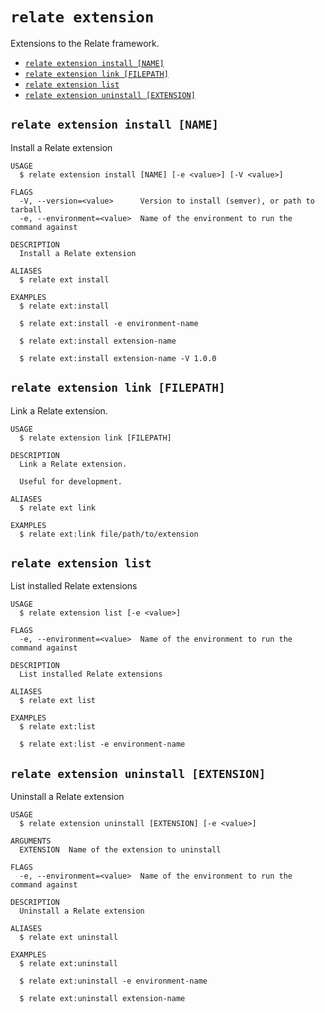 `relate extension`
==================

Extensions to the Relate framework.

* [`relate extension install [NAME]`](#relate-extension-install-name)
* [`relate extension link [FILEPATH]`](#relate-extension-link-filepath)
* [`relate extension list`](#relate-extension-list)
* [`relate extension uninstall [EXTENSION]`](#relate-extension-uninstall-extension)

## `relate extension install [NAME]`

Install a Relate extension

```
USAGE
  $ relate extension install [NAME] [-e <value>] [-V <value>]

FLAGS
  -V, --version=<value>      Version to install (semver), or path to tarball
  -e, --environment=<value>  Name of the environment to run the command against

DESCRIPTION
  Install a Relate extension

ALIASES
  $ relate ext install

EXAMPLES
  $ relate ext:install

  $ relate ext:install -e environment-name

  $ relate ext:install extension-name

  $ relate ext:install extension-name -V 1.0.0
```

## `relate extension link [FILEPATH]`

Link a Relate extension.

```
USAGE
  $ relate extension link [FILEPATH]

DESCRIPTION
  Link a Relate extension.

  Useful for development.

ALIASES
  $ relate ext link

EXAMPLES
  $ relate ext:link file/path/to/extension
```

## `relate extension list`

List installed Relate extensions

```
USAGE
  $ relate extension list [-e <value>]

FLAGS
  -e, --environment=<value>  Name of the environment to run the command against

DESCRIPTION
  List installed Relate extensions

ALIASES
  $ relate ext list

EXAMPLES
  $ relate ext:list

  $ relate ext:list -e environment-name
```

## `relate extension uninstall [EXTENSION]`

Uninstall a Relate extension

```
USAGE
  $ relate extension uninstall [EXTENSION] [-e <value>]

ARGUMENTS
  EXTENSION  Name of the extension to uninstall

FLAGS
  -e, --environment=<value>  Name of the environment to run the command against

DESCRIPTION
  Uninstall a Relate extension

ALIASES
  $ relate ext uninstall

EXAMPLES
  $ relate ext:uninstall

  $ relate ext:uninstall -e environment-name

  $ relate ext:uninstall extension-name
```

